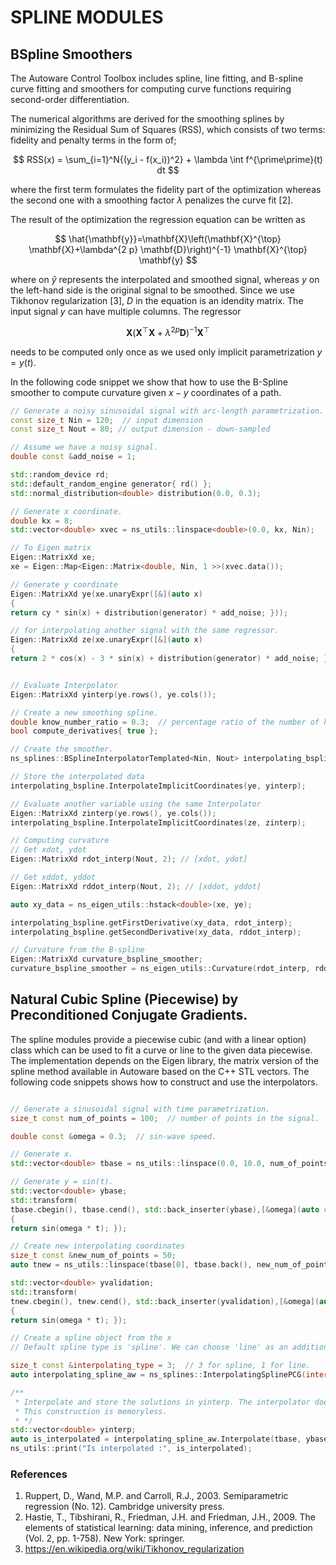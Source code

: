 # SPLINE MODULES

## BSpline Smoothers

The Autoware Control Toolbox includes spline, line fitting, and B-spline curve fitting and smoothers for computing curve
functions requiring second-order differentiation.

The numerical algorithms are derived for the smoothing splines by minimizing the Residual Sum of Squares (RSS),
which consists of two terms: fidelity and penalty terms in the form of;

$$
RSS(x) = \sum_{i=1}^N{(y_i - f(x_i))^2} + \lambda \int f^{\prime\prime}(t) dt
$$

where the first term formulates the fidelity part of the optimization whereas the second one with a smoothing factor
$\lambda$ penalizes the curve fit [2].

The result of the optimization the regression equation can be written as

$$
\hat{\mathbf{y}}=\mathbf{X}\left(\mathbf{X}^{\top} \mathbf{X}+\lambda^{2 p} \mathbf{D}\right)^{-1} \mathbf{X}^{\top}
\mathbf{y}
$$

where on $\hat{y}$ represents the interpolated and smoothed signal, whereas $y$ on the left-hand side is the original
signal to be smoothed. Since we use Tikhonov regularization [3], $D$ in the equation is an idendity matrix. The input
signal $y$ can have multiple columns. The regressor

$$
\mathbf{X}\left(\mathbf{X}^{\top} \mathbf{X}+\lambda^{2 p} \mathbf{D}\right)^{-1} \mathbf{X}^{\top}
$$

needs to be computed only once as we used only implicit parametrization $y = y(t)$.

In the following code snippet we show that how to use the B-Spline smoother to compute curvature given $x-y$
coordinates of a path.

```c++
// Generate a noisy sinusoidal signal with arc-length parametrization. This is our test signal.
const size_t Nin = 120;  // input dimension
const size_t Nout = 80; // output dimension - down-sampled

// Assume we have a noisy signal. 
double const &add_noise = 1;

std::random_device rd;
std::default_random_engine generator{ rd() };
std::normal_distribution<double> distribution(0.0, 0.3);

// Generate x coordinate.
double kx = 8;
std::vector<double> xvec = ns_utils::linspace<double>(0.0, kx, Nin);

// To Eigen matrix
Eigen::MatrixXd xe;
xe = Eigen::Map<Eigen::Matrix<double, Nin, 1 >>(xvec.data());

// Generate y coordinate
Eigen::MatrixXd ye(xe.unaryExpr([&](auto x)
{
return cy * sin(x) + distribution(generator) * add_noise; }));

// for interpolating another signal with the same regressor. 
Eigen::MatrixXd ze(xe.unaryExpr([&](auto x)
{
return 2 * cos(x) - 3 * sin(x) + distribution(generator) * add_noise; }));


// Evaluate Interpolator
Eigen::MatrixXd yinterp(ye.rows(), ye.cols());

// Create a new smoothing spline.
double know_number_ratio = 0.3;  // percentage ratio of the number of know points to the input size. 
bool compute_derivatives{ true };

// Create the smoother. 
ns_splines::BSplineInterpolatorTemplated<Nin, Nout> interpolating_bspline(know_number_ratio, compute_derivatives);

// Store the interpolated data
interpolating_bspline.InterpolateImplicitCoordinates(ye, yinterp);

// Evaluate another variable using the same Interpolator
Eigen::MatrixXd zinterp(ye.rows(), ye.cols());
interpolating_bspline.InterpolateImplicitCoordinates(ze, zinterp);

// Computing curvature
// Get xdot, ydot
Eigen::MatrixXd rdot_interp(Nout, 2); // [xdot, ydot]

// Get xddot, yddot
Eigen::MatrixXd rddot_interp(Nout, 2); // [xddot, yddot]

auto xy_data = ns_eigen_utils::hstack<double>(xe, ye);

interpolating_bspline.getFirstDerivative(xy_data, rdot_interp);
interpolating_bspline.getSecondDerivative(xy_data, rddot_interp);

// Curvature from the B-spline
Eigen::MatrixXd curvature_bspline_smoother;
curvature_bspline_smoother = ns_eigen_utils::Curvature(rdot_interp, rddot_interp);


```

## Natural Cubic Spline (Piecewise) by Preconditioned Conjugate Gradients.

The spline modules provide a piecewise cubic (and with a linear option) class which can be used to fit a curve or
line to the given data piecewise. The implementation depends on the Eigen library, the matrix version of
the spline method available in Autoware based on the C++ STL vectors. The following code snippets shows how to
construct and use the interpolators.

```c++

// Generate a sinusoidal signal with time parametrization.
size_t const num_of_points = 100;  // number of points in the signal.

double const &omega = 0.3;  // sin-wave speed.

// Generate x.
std::vector<double> tbase = ns_utils::linspace(0.0, 10.0, num_of_points);

// Generate y = sin(t).
std::vector<double> ybase;
std::transform(
tbase.cbegin(), tbase.cend(), std::back_inserter(ybase),[&omega](auto const &t)
{
return sin(omega * t); });

// Create new interpolating coordinates
size_t const &new_num_of_points = 50;
auto tnew = ns_utils::linspace(tbase[0], tbase.back(), new_num_of_points);

std::vector<double> yvalidation;
std::transform(
tnew.cbegin(), tnew.cend(), std::back_inserter(yvalidation),[&omega](auto const &t)
{
return sin(omega * t); });

// Create a spline object from the x
// Default spline type is 'spline'. We can choose 'line' as an additional implementation.

size_t const &interpolating_type = 3;  // 3 for spline, 1 for line.
auto interpolating_spline_aw = ns_splines::InterpolatingSplinePCG(interpolating_type);

/**
 * Interpolate and store the solutions in yinterp. The interpolator does not keep the computed spline coefficients.
 * This construction is memoryless.
 * */
std::vector<double> yinterp;
auto is_interpolated = interpolating_spline_aw.Interpolate(tbase, ybase, tnew, yinterp);
ns_utils::print("Is interpolated :", is_interpolated);

```

### References

1. Ruppert, D., Wand, M.P. and Carroll, R.J., 2003. Semiparametric regression (No. 12). Cambridge university press.
2. Hastie, T., Tibshirani, R., Friedman, J.H. and Friedman, J.H., 2009. The elements of statistical learning: data
   mining, inference, and prediction (Vol. 2, pp. 1-758). New York: springer.
3. https://en.wikipedia.org/wiki/Tikhonov_regularization